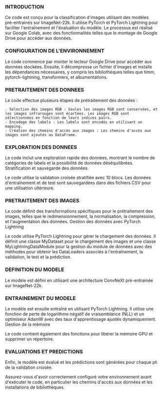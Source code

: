 ### INTRODUCTION

Ce code est conçu pour la classification d'images utilisant des modèles pré-entrainés sur ImageNet-22k. Il utilise PyTorch et PyTorch Lightning pour faciliter l'entraînement et l'évaluation du modèle. Le processus est réalisé sur Google Colab, avec des fonctionnalités telles que le montage de Google Drive pour accéder aux données.

### CONFIGURATION DE L'ENVIRONNEMENT

Le code commence par monter le lecteur Google Drive pour accéder aux données stockées. Ensuite, il décompresse un fichier d'images et installe les dépendances nécessaires, y compris les bibliothèques telles que timm, pytorch-lightning, transformers, et albumentations.

### PRETRAITEMENT DES DONNEES

Le code effectue plusieurs étapes de prétraitement des données :

    - Sélection des images RGB : Seules les images RGB sont conservées, et les images infrarouges sont écartées. Les images RGB sont sélectionnées en fonction de leurs indices pairs.
    - Encodage des labels : Les labels sont encodés en utilisant un mapping.
    - Création des chemins d'accès aux images : Les chemins d'accès aux images sont ajoutés au DataFrame.

### EXPLORATION DES DONNEES

Le code inclut une exploration rapide des données, montrant le nombre de catégories de labels et la possibilité de données déséquilibrées.
Stratification et sauvegarde des données

Le code utilise la validation croisée stratifiée avec 10 blocs. Les données d'entraînement et de test sont sauvegardées dans des fichiers CSV pour une utilisation ultérieure.


### PRETRAITEMENT DES IMAGES

Le code définit des transformations spécifiques pour le prétraitement des images, telles que le redimensionnement, la normalisation, la compression, et l'augmentation des données.
Gestion des données avec PyTorch Lightning

Le code utilise PyTorch Lightning pour gérer le chargement des données. Il définit une classe MyDataset pour le chargement des images et une classe MyLightningDataModule pour la gestion du module de données avec des méthodes pour obtenir les DataLoaders associés à l'entraînement, la validation, le test et la prédiction.

### DEFINITION DU MODELE

Le modèle est défini en utilisant une architecture ConvNeXt pré-entrainée sur ImageNet-22k.


### ENTRAINEMENT DU MODELE

Le modèle est ensuite entraîné en utilisant PyTorch Lightning. Il utilise une fonction de perte de logarithme négatif de vraisemblance (NLL) et un optimiseur AdamW avec des taux d'apprentissage ajustés dynamiquement.
Gestion de la mémoire

Le code contient également des fonctions pour libérer la mémoire GPU et supprimer un répertoire.

### EVALUATIONS ET PREDICTIONS

Enfin, le modèle est évalué et les prédictions sont générées pour chaque pli de la validation croisée.

Assurez-vous d'avoir correctement configuré votre environnement avant d'exécuter le code, en particulier les chemins d'accès aux données et les installations de bibliothèques.
